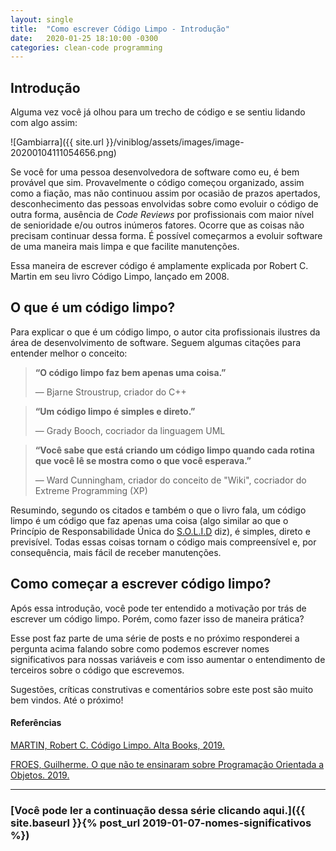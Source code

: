 ```yaml
---
layout: single
title:  "Como escrever Código Limpo - Introdução"
date:   2020-01-25 18:10:00 -0300
categories: clean-code programming
---
```


## Introdução

Alguma vez você já olhou para um trecho de código e se sentiu lidando com algo assim:

![Gambiarra]({{ site.url }}/viniblog/assets/images/image-20200104111054656.png)

Se você for uma pessoa desenvolvedora de software como eu, é bem provável que sim. Provavelmente o código começou organizado, assim como a fiação, mas não continuou assim por ocasião de prazos apertados, desconhecimento das pessoas envolvidas sobre como evoluir o código de outra forma, ausência de *Code Reviews* por profissionais com maior nível de senioridade e/ou outros inúmeros fatores. Ocorre que as coisas não precisam continuar dessa forma. É possível começarmos a evoluir software de uma maneira mais limpa e que facilite manutenções.

Essa maneira de escrever código é amplamente explicada por Robert C. Martin em seu livro Código Limpo, lançado em 2008.

## O que é um código limpo?

Para explicar o que é um código limpo, o autor cita profissionais ilustres da área de desenvolvimento de software. Seguem algumas citações para entender melhor o conceito:



> **“O código limpo faz bem apenas uma coisa.”**
>
> — Bjarne Stroustrup, criador do C++



> **“Um código limpo é simples e direto.”**
>
> — Grady Booch, cocriador da linguagem UML



> **“Você sabe que está criando um código limpo quando cada rotina que você lê se mostra como o que você esperava.”**
>
> — Ward Cunningham, criador do conceito de "Wiki", cocriador do Extreme Programming (XP)



Resumindo, segundo os citados e também o que o livro fala, um código limpo é um código que faz apenas uma coisa (algo similar ao que o Princípio de Responsabilidade Única do [S.O.L.I.D](https://pt.wikipedia.org/wiki/SOLID) diz), é simples, direto e previsível. Todas essas coisas tornam o código mais compreensível e, por consequência, mais fácil de receber manutenções. 

## Como começar a escrever código limpo?

Após essa introdução, você pode ter entendido a motivação por trás de escrever um código limpo. Porém, como fazer isso de maneira prática?

Esse post faz parte de uma série de posts e no próximo responderei a pergunta acima falando sobre como podemos escrever nomes significativos para nossas variáveis e com isso aumentar o entendimento de terceiros sobre o código que escrevemos.

Sugestões, críticas construtivas e comentários sobre este post são muito bem vindos. Até o próximo!

#### Referências

[MARTIN, Robert C. Código Limpo. Alta Books, 2019.](https://amzn.to/39ExBZl)

[FROES, Guilherme. O que não te ensinaram sobre Programação Orientada a Objetos. 2019.](https://www.meetup.com/pt-BR/DevIsland/events/263970513)

------

### [Você pode ler a continuação dessa série clicando aqui.]({{ site.baseurl }}{% post_url 2019-01-07-nomes-significativos %})